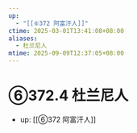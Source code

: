```yaml
---
up:
  - "[[⑥372 阿富汗人]]"
ctime: 2025-03-01T13:41:08+08:00
aliases:
  - 杜兰尼人
mtime: 2025-09-09T12:37:05+08:00
---
```


# ⑥372.4 杜兰尼人

- up: [[⑥372 阿富汗人]]

